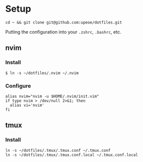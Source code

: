 # Setup

``` shell
cd ~ && git clone git@github.com:upeoe/dotfiles.git
```

Putting the configuration into your `.zshrc`, `.bashrc`, etc.

## nvim

### Install

```
$ ln -s ~/dotfiles/.nvim ~/.nvim
```

### Configure

``` shell
alias nvim="nvim -u $HOME/.nvim/init.vim"
if type nvim > /dev/null 2>&1; then
  alias vi='nvim'
fi
```

## tmux

### Install

``` shell
ln -s ~/dotfiles/.tmux/.tmux.conf ~/.tmux.conf
ln -s ~/dotfiles/.tmux/.tmux.conf.local ~/.tmux.conf.local
```
